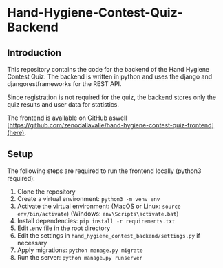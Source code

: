 # Hand-Hygiene-Contest-Quiz-Backend

## Introduction

This repository contains the code for the backend of the Hand Hygiene Contest Quiz. The backend is written in python and uses the django and djangorestframeworks for the REST API.

Since registration is not required for the quiz, the backend stores only the quiz results and user data for statistics.

The frontend is available on GitHub aswell [https://github.com/zenodallavalle/hand-hygiene-contest-quiz-frontend](here).

## Setup

The following steps are required to run the frontend locally (python3 required):

1. Clone the repository
2. Create a virtual environment: `python3 -m venv env`
3. Activate the virtual environment: (MacOS or Linux: `source env/bin/activate`) (Windows: `env\Scripts\activate.bat`)
4. Install dependencies: `pip install -r requirements.txt`
5. Edit .env file in the root directory
6. Edit the settings in `hand_hygiene_contest_backend/settings.py` if necessary
7. Apply migrations: `python manage.py migrate`
8. Run the server: `python manage.py runserver`
